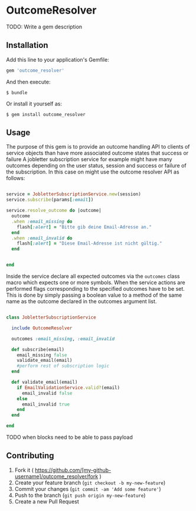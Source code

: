 # OutcomeResolver

TODO: Write a gem description

## Installation

Add this line to your application's Gemfile:

```ruby
gem 'outcome_resolver'
```

And then execute:

    $ bundle

Or install it yourself as:

    $ gem install outcome_resolver

## Usage

The purpose of this gem is to provide an outcome handling API to clients of service objects than have more associated outcome states that success or failure A jobletter subscription service for example might have many outcomes depending on the user status, session and success or failure of the subscription. In this case on might use the outcome resolver API as follows:

```ruby

service = JobletterSubscriptionService.new(session)
service.subscribe(params[:email])

service.resolve_outcome do |outcome|
  outcome
  .when :email_missing do
    flash[:alert] = "Bitte gib deine Email-Adresse an."
  end
  .when :email_invalid do
    flash[:alert] = "Diese Email-Adresse ist nicht gültig."
  end


end

```
Inside the service declare all expected outcomes via the `outcomes` class macro which expects one or more symbols. When the service actions are performed flags corresponding to the specified outcomes have to be set. This is done by simply passing a boolean value to a method of the same name as the outcome declared in the outcomes argument list.

```ruby

class JobletterSubscriptionService

  include OutcomeResolver

  outcomes :email_missing, :email_invalid

  def subscribe(email)
    email_missing false
    validate_email(email)
    #perform rest of subscription logic
  end

  def validate_email(email)
    if EmailValidationService.valid?(email)
      email_invalid false
    else
      email_invalid true
    end
  end

end

```
TODO when blocks need to be able to pass payload

## Contributing

1. Fork it ( https://github.com/[my-github-username]/outcome_resolver/fork )
2. Create your feature branch (`git checkout -b my-new-feature`)
3. Commit your changes (`git commit -am 'Add some feature'`)
4. Push to the branch (`git push origin my-new-feature`)
5. Create a new Pull Request
